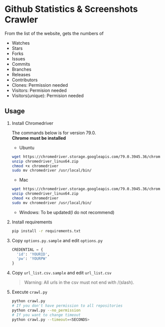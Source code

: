 # Github Statistics & Screenshots Crawler

From the list of the website, gets the numbers of

- Watches
- Stars
- Forks
- Issues
- Commits
- Branches
- Releases
- Contributors
- Clones: Permission needed
- Visitors: Permision needed
- Visitors(unique): Permision needed

## Usage

1. Install Chromedriver

   The commands below is for version 79.0.  
   **Chrome must be installed**

   - Ubuntu

   ```bash
   wget https://chromedriver.storage.googleapis.com/79.0.3945.36/chromedriver_linux64.zip
   unzip chromedriver_linux64.zip
   chmod +x chromedriver
   sudo mv chromedriver /usr/local/bin/
   ```

   - Mac

   ```bash
   wget https://chromedriver.storage.googleapis.com/79.0.3945.36/chromedriver_mac64.zip
   unzip chromedriver_linux64.zip
   chmod +x chromedriver
   sudo mv chromedriver /usr/local/bin/
   ```

   - Windows: To be updated(I do not recommend)

2. Install requirements

   ```bash
   pip install -r requirements.txt
   ```

3. Copy `options.py.sample` and edit `options.py`

   ```python
   CREDENTIAL = {
     'id': 'YOURID',
     'pw': 'YOURPW'
   }
   ```

4. Copy `url_list.csv.sample` and edit `url_list.csv`

   > Warning: All urls in the csv must not end with /(slash).

5. Execute `crawl.py`

   ```bash
   python crawl.py
   # If you don't have permission to all repositories
   python crawl.py --no_permission
   # If you want to change timeout
   python crawl.py --timeout=<SECONDS>
   ```
